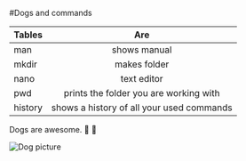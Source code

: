 #Dogs and commands

| Tables        | Are           | 
| ------------- |:-------------:| 
| man           | shows manual  |
| mkdir         | makes folder  |
| nano          | text editor   |
| pwd           | prints the folder you are working with      |
| history       | shows a history of all your used commands    |

Dogs are awesome. :feet: :dog:


![Dog picture](https://i.guim.co.uk/img/media/20098ae982d6b3ba4d70ede3ef9b8f79ab1205ce/0_0_969_1005/master/969.jpg?width=620&quality=85&auto=format&fit=max&s=2a2baf6cf8f918ef763bb105f98f4cc0)
